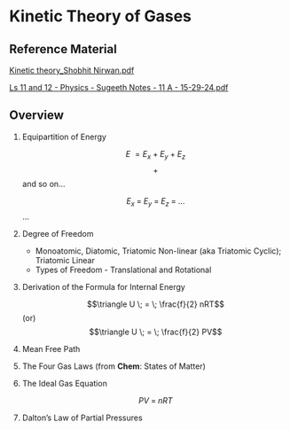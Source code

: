 # Kinetic Theory of Gases

## Reference Material

[Kinetic theory\_Shobhit Nirwan.pdf](https://drive.google.com/file/d/1VNkefVm6eZfRGlrSsxWsVenNuISJLurU/view?usp=drive\_link)

[Ls 11 and 12 - Physics - Sugeeth Notes - 11 A - 15-29-24.pdf](https://drive.google.com/file/d/1NrIhx5rb2sgue-hgifLWNrC8fUBoLRZB/view?usp=drive\_link)

## Overview

1.  Equipartition of Energy

    $$E \; = E_x \; + \; E_y \; + \; E_z$$ $$+$$and so on…

    $$E_x \; = \; E_y \; = \; E_z \; = \; …$$ …
2. Degree of Freedom
   * Monoatomic, Diatomic, Triatomic Non-linear (aka Triatomic Cyclic); Triatomic Linear
   * Types of Freedom - Translational and Rotational
3.  Derivation of the Formula for Internal Energy

    $$\triangle U \; = \; \frac{f}{2} nRT$$ (or) $$\triangle U \; = \; \frac{f}{2} PV$$
4. Mean Free Path
5. The Four Gas Laws (from **Chem**: States of Matter)
6.  The Ideal Gas Equation

    $$PV \; = \; nRT$$
7. Dalton’s Law of Partial Pressures
